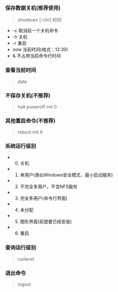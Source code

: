 ### 保存数据关机(推荐使用)
> shutdown [-chr] 时间
- -c 取消前一个关机命令
- -h 关机
- -r 重启
- now 当前时间(格式：12:30)
- & 不占用当前命令行时间

### 查看当前时间
> date


### 不保存关机(不推荐)
> halt
> poweroff
> init 0


### 其他重启命令(不推荐)
> reboot
> init 6


### 系统运行级别
- 0. 关机
- 1. 单用户(类似Windows安全模式、最小启动服务)
- 2. 不完全多用户，不含NFS服务
- 3. 完全多用户(命令行界面)
- 4. 未分配
- 5. 图形界面(前提要已经安装)
- 6. 重启


### 查询运行级别
> runlevel


### 退出命令
> logout
